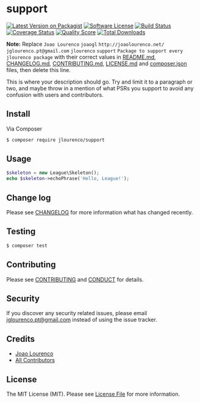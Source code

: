 # support

[![Latest Version on Packagist][ico-version]][link-packagist]
[![Software License][ico-license]](LICENSE.md)
[![Build Status][ico-travis]][link-travis]
[![Coverage Status][ico-scrutinizer]][link-scrutinizer]
[![Quality Score][ico-code-quality]][link-code-quality]
[![Total Downloads][ico-downloads]][link-downloads]

**Note:** Replace ```Joao Lourenco``` ```joaogl``` ```http://joaolourenco.net/``` ```jglourenco.pt@gmail.com``` ```jlourenco``` ```support``` ```Package to support every jlourenco package``` with their correct values in [README.md](README.md), [CHANGELOG.md](CHANGELOG.md), [CONTRIBUTING.md](CONTRIBUTING.md), [LICENSE.md](LICENSE.md) and [composer.json](composer.json) files, then delete this line.

This is where your description should go. Try and limit it to a paragraph or two, and maybe throw in a mention of what
PSRs you support to avoid any confusion with users and contributors.

## Install

Via Composer

``` bash
$ composer require jlourenco/support
```

## Usage

``` php
$skeleton = new League\Skeleton();
echo $skeleton->echoPhrase('Hello, League!');
```

## Change log

Please see [CHANGELOG](CHANGELOG.md) for more information what has changed recently.

## Testing

``` bash
$ composer test
```

## Contributing

Please see [CONTRIBUTING](CONTRIBUTING.md) and [CONDUCT](CONDUCT.md) for details.

## Security

If you discover any security related issues, please email jglourenco.pt@gmail.com instead of using the issue tracker.

## Credits

- [Joao Lourenco][link-author]
- [All Contributors][link-contributors]

## License

The MIT License (MIT). Please see [License File](LICENSE.md) for more information.

[ico-version]: https://img.shields.io/packagist/v/jlourenco/support.svg?style=flat-square
[ico-license]: https://img.shields.io/badge/license-MIT-brightgreen.svg?style=flat-square
[ico-travis]: https://img.shields.io/travis/jlourenco/support/master.svg?style=flat-square
[ico-scrutinizer]: https://img.shields.io/scrutinizer/coverage/g/jlourenco/support.svg?style=flat-square
[ico-code-quality]: https://img.shields.io/scrutinizer/g/jlourenco/support.svg?style=flat-square
[ico-downloads]: https://img.shields.io/packagist/dt/jlourenco/support.svg?style=flat-square

[link-packagist]: https://packagist.org/packages/jlourenco/support
[link-travis]: https://travis-ci.org/joaogl/support
[link-scrutinizer]: https://scrutinizer-ci.com/g/joaogl/support/code-structure
[link-code-quality]: https://scrutinizer-ci.com/g/joaogl/support
[link-downloads]: https://packagist.org/packages/jlourenco/support
[link-author]: https://github.com/joaogl
[link-contributors]: ../../contributors
